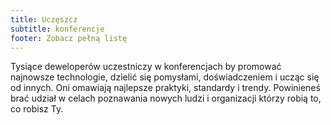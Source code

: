 ```yaml
---
title: Uczęszcz
subtitle: konferencje
footer: Zobacz pełną listę
---
```


Tysiące deweloperów uczestniczy w konferencjach by promować najnowsze technologie, dzielić się pomysłami, doświadczeniem i ucząc się od innych. Oni omawiają najlepsze praktyki, standardy i trendy.
Powinieneś brać udział w celach poznawania nowych ludzi i organizacji którzy robią to, co robisz Ty.